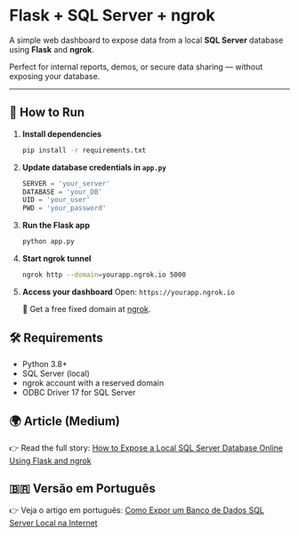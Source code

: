 # Flask + SQL Server + ngrok

A simple web dashboard to expose data from a local **SQL Server** database using **Flask** and **ngrok**.

Perfect for internal reports, demos, or secure data sharing — without exposing your database.

---

## 🚀 How to Run

1.  **Install dependencies**
    ```bash
    pip install -r requirements.txt
    ```

2.  **Update database credentials in `app.py`**
    ```python
    SERVER = 'your_server'
    DATABASE = 'your_DB'
    UID = 'your_user'
    PWD = 'your_password'
    ```

3.  **Run the Flask app**
    ```bash
    python app.py
    ```

4.  **Start ngrok tunnel**
    ```bash
    ngrok http --domain=yourapp.ngrok.io 5000
    ```

5.  **Access your dashboard**
    Open: `https://yourapp.ngrok.io`

    🔗 Get a free fixed domain at [ngrok](https://ngrok.com/).

## 🛠️ Requirements

* Python 3.8+
* SQL Server (local)
* ngrok account with a reserved domain
* ODBC Driver 17 for SQL Server

## 🌍 Article (Medium)

👉 Read the full story: [How to Expose a Local SQL Server Database Online Using Flask and ngrok](#)

## 🇧🇷 Versão em Português

👉 Veja o artigo em português: [Como Expor um Banco de Dados SQL Server Local na Internet](#)
